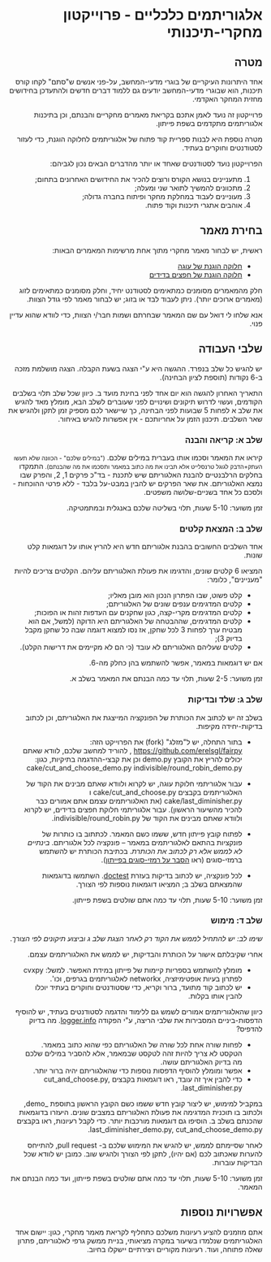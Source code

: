 <div dir='rtl' lang='he'>

אלגוריתמים כלכליים - פרוייקטון מחקרי-תיכנותי
================================================

מטרה
----
אחד היתרונות העיקריים של בוגרי מדעי-המחשב, על-פני אנשים ש"סתם" לקחו קורס תיכנות, הוא שבוגרי מדעי-המחשב יודעים גם ללמוד דברים חדשים ולהתעדכן בחידושים מחזית המחקר האקדמי.

פרוייקטון זה נועד לאמן אתכם בקריאת מאמרים מחקריים והבנתם, וכן בתיכנות אלגוריתמים מתקדמים בשפת פייתון.

מטרה נוספת היא לבנות ספריית קוד פתוח של אלגוריתמים לחלוקה הוגנת, כדי לעזור לסטודנטים וחוקרים בעתיד.

הפרוייקטון נועד לסטודנטים שאחד או יותר מהדברים הבאים נכון לגביהם:

1. מתעניינים בנושא הקורס ורוצים להכיר את החידושים האחרונים בתחום;
2. מתכוונים להמשיך לתואר שני ומעלה;
3. מעוניינים לעבוד במחלקת מחקר ופיתוח בחברה גדולה;
4. אוהבים אתגרי תיכנות וקוד פתוח.

בחירת מאמר
------------

ראשית, יש לבחור מאמר מחקרי מתוך אחת מרשימות המאמרים הבאות:
* [חלוקה הוגנת של עוגה](https://github.com/erelsgl/fairpy/blob/master/cake/README-future.md)
* [חלוקה הוגנת של חפצים בדידים](https://github.com/erelsgl/fairpy/blob/master/indivisible/README-future.md)

חלק מהמאמרים מסומנים כמתאימים לסטודנט יחיד, וחלק מסומנים כמתאימים לזוג (מאמרים ארוכים יותר). ניתן לעבוד לבד או בזוג; יש לבחור מאמר לפי גודל הצוות.

אנא שלחו לי דואל עם שם המאמר שבחרתם ושמות חבר/י הצוות, כדי לוודא שהוא עדיין פנוי. 

שלבי העבודה
------------
יש להגיש כל שלב בנפרד. ההגשה היא ע"י הצגה בשעת הקבלה.
הצגה מושלמת מזכה ב-6 נקודות (תוספת לציון הבחינה).

התאריך האחרון להגשה הוא יום אחד לפני בחינת מועד ב.
כיוון שכל שלב תלוי בשלבים הקודמים, ועשוי לדרוש תיקונים ושינויים לפני שעוברים לשלב הבא,
מומלץ מאד להגיש את שלב א לפחות 5 שבועות לפני הבחינה, כך שיישאר לכם מספיק זמן לתקן ולהגיש את שאר השלבים. 
תיכנון הזמן על אחריותכם - אין אפשרות להגיש באיחור. 

### שלב א: קריאה והבנה

קיראו את המאמר וסכמו אותו בעברית במילים שלכם.
<small>
("במילים שלכם" - הכוונה שלא תעשו העתק+הדבק לגוגל טרנסלייט אלא תבינו את מה כתוב במאמר ותסכמו את מה שהבנתם).
</small>
התמקדו בחלקים הרלבנטיים להבנת האלגוריתם שיש לתכנת - בד"כ פרקים 1, 2, והפרק שבו נמצא האלגוריתם.
את שאר הפרקים יש להבין במבט-על בלבד - ללא פרטי ההוכחות - ולסכם כל אחד בשניים-שלושה משפטים. 

זמן משוער: 5-10 שעות, תלוי בשליטה שלכם באנגלית ובמתמטיקה.


### שלב ב: המצאת קלטים

אחד השלבים החשובים בהבנת אלגוריתם חדש היא להריץ אותו על דוגמאות קלט שונות.

המציאו 6 קלטים שונים, והדגימו את פעולת האלגוריתם עליהם.
הקלטים צריכים להיות "מעניינים", כלומר:

* קלט פשוט, שבו הפתרון הנכון הוא מובן מאליו;
* קלטים המדגימים ענפים שונים של האלגוריתם;
* קלטים המדגימים מקרי-קצה, כגון שחקנים עם העדפות זהות או הפוכות;
* קלטים המדגימים, שההבטחה של האלגוריתם היא הדוקה (למשל, אם הוא מבטיח ערך לפחות 3 לכל שחקן, אז נסו למצוא דוגמה שבה כל שחקן מקבל בדיוק 3);
* קלטים שעליהם האלגוריתם לא עובד (כי הם לא מקיימים את דרישות הקלט).

אם יש דוגמאות במאמר, אפשר להשתמש בהן כחלק מה-6.

זמן משוער: 2-5 שעות, תלוי עד כמה הבנתם את המאמר בשלב א.


### שלב ג: שלד ובדיקות

בשלב זה יש לכתוב את הכותרת של הפונקציה המייצגת את האלגוריתם, וכן לכתוב בדיקות-יחידה מקיפות. 

* בתור התחלה, יש ל"מזלג" (fork) את הפרוייקט הזה: https://github.com/erelsgl/fairpy ,
 להוריד למחשב שלכם, לוודא שאתם יכולים להריץ את הקובץ
 demo.py
וכן את קבצי-ההדגמה בתיקיות, כגון:
cake/cut_and_choose_demo.py
indivisible/round_robin_demo.py
* עבור אלגוריתמי חלוקת עוגה, יש לקרוא ולוודא שאתם מבינים את הקוד של האלגוריתמים בקבצים cake/cut_and_choose.py ו cake/last_diminisher.py  (את האלגוריתמים עצמם אתם אמורים כבר להכיר מהשיעור הראשון). 
עבור אלגוריתמי חלוקת חפצים בדידים, יש לקרוא ולוודא שאתם מבינים את הקוד של
indivisible/round_robin.py.

* לפתוח קובץ פייתון חדש, ששמו כשם המאמר. לכתתוב בו כותרות של פונקציות בהתאם לאלגוריתמים במאמר – פונקציה לכל אלגוריתם. *בינתיים לא  לממש אלא רק לכתוב את הכותרת*.
בכתיבת הכותרת יש להשתמש ברמזי-סוגים
 (ראו 
[הסבר על רמזי-סוגים בפייתון](https://docs.python.org/3/library/typing.html)).

* לכל פונקציה, יש לכתוב בדיקות בעזרת 
[doctest](https://docs.python.org/3/library/doctest.html).
השתמשו בדוגמאות שהמצאתם בשלב ב; המציאו דוגמאות נוספות לפי הצורך.

זמן משוער: 5-10 שעות, תלוי עד כמה אתם שולטים בשפת פייתון.


### שלב ד: מימוש

*שימו לב: יש להתחיל לממש את הקוד רק לאחר הצגת שלב ג וביצוע תיקונים לפי הצורך*.

אחרי שקיבלתם אישור על הכותרת והבדיקות, יש לממש את האלגוריתמים עצמם.
* מומלץ להשתמש בספריות קיימות של פייתון במידת האפשר. למשל: cvxpy לפתרון בעיות אופטימיזציה, networkx לאלגוריתמים בגרפים, וכו'.
* יש לכתוב קוד מתועד, ברור וקריא, כדי שסטודנטים וחוקרים בעתיד יוכלו להבין אותו בקלות.

כיוון שהאלגוריתמים אמורים לשמש גם ללימוד והדגמה לסטודנטים בעתיד, יש להוסיף הדפסות-ביניים המסבירות את שלבי הריצה, ע"י הפקודה 
[logger.info](https://docs.python.org/3/library/logging.html).
   מה בדיוק להדפיס?
* לפחות שורה אחת לכל שורה של האלגוריתם כפי שהוא כתוב במאמר. הטקסט לא צריך להיות זהה לטקסט שבמאמר, אלא להסביר במילים שלכם מה בדיוק האלגוריתם עושה.
* אפשר ומומלץ להוסיף הדפסות נוספות כדי שהאלגוריתם יהיה ברור יותר.
*  כדי להבין איך זה עובד, ראו דוגמאות בקבצים   cut_and_choose.py, last_diminisher.py. 

במקביל למימוש, יש 
ליצור קובץ חדש ששמו כשם הקובץ הראשון בתוספת _demo, ולכתוב בו תוכנית המדגימה את פעולת האלגוריתם במצבים שונים. היעזרו בדוגמאות שהכנתם בשלב ב.
הוסיפו גם דוגמאות מורכבות יותר.
כדי לקבל רעיונות, ראו בקבצים last_diminisher_demo.py,  cut_and_choose_demo.py.

לאחר שסיימתם לממש, יש להגיש את המימוש שלכם ב- pull request,
להתייחס להערות שאכתוב לכם (אם יהיו), לתקן לפי הצורך ולהגיש שוב.
כמובן יש לוודא שכל הבדיקות עוברות.

זמן משוער: 5-10 שעות, תלוי עד כמה אתם שולטים בשפת פייתון, ועד כמה הבנתם את המאמר.



אפשרויות נוספות
----------------
 אתם מוזמנים להציע רעיונות משלכם כתחליף לקריאת מאמר מחקרי, כגון: יישום אחד האלגוריתמים שנלמדו בשיעור במקרה מציאותי, בניית ממשק גרפי לאלגוריתם, פתרון שאלה פתוחה, ועוד.
  רעיונות מקוריים ויצירתיים יישקלו בחיוב.

</div>
